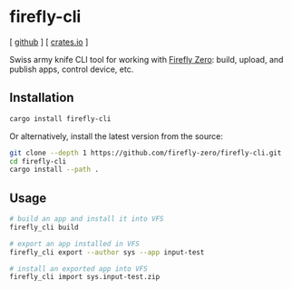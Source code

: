 # firefly-cli

[ [github](https://github.com/firefly-zero/firefly-cli) ] [ [crates.io](https://crates.io/crates/firefly-cli) ]

Swiss army knife CLI tool for working with [Firefly Zero](https://fireflyzero.com/): build, upload, and publish apps, control device, etc.

## Installation

```bash
cargo install firefly-cli
```

Or alternatively, install the latest version from the source:

```bash
git clone --depth 1 https://github.com/firefly-zero/firefly-cli.git
cd firefly-cli
cargo install --path .
```

## Usage

```bash
# build an app and install it into VFS
firefly_cli build

# export an app installed in VFS
firefly_cli export --author sys --app input-test

# install an exported app into VFS
firefly_cli import sys.input-test.zip
```
